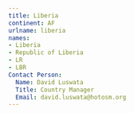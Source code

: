 ```yaml
---
title: Liberia
continent: AF
urlname: liberia
names:
- Liberia
- Republic of Liberia
- LR
- LBR
Contact Person:
  Name: David Luswata
  Title: Country Manager
  Email: david.luswata@hotosm.org
---
```


